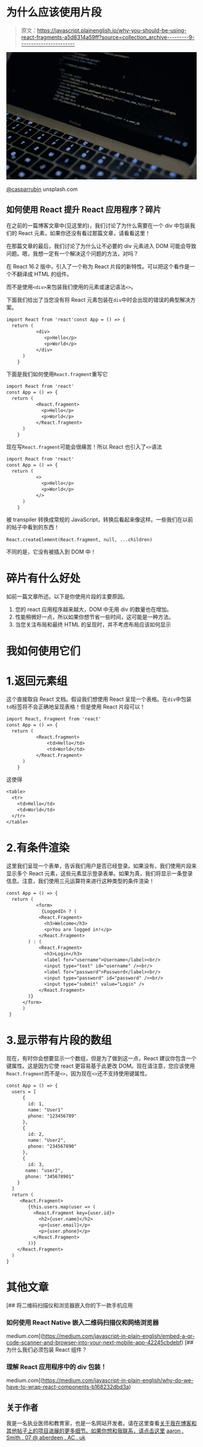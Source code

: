 # 为什么应该使用片段

> 原文：<https://javascript.plainenglish.io/why-you-should-be-using-react-fragments-a5d8314a59ff?source=collection_archive---------9----------------------->

![](img/044b6afacef01da8174663398caccd22.png)

[@casparrubin](https://unsplash.com/@casparrubin) unsplash.com

## 如何使用 React 提升 React 应用程序？碎片

在之前的一篇博客文章中(见这里的)，我们讨论了为什么需要在一个 div 中包装我们的 React 元素，如果你还没有看过那篇文章，请看看这里！

在那篇文章的最后，我们讨论了为什么让不必要的 div 元素进入 DOM 可能会导致问题。嗯，我想一定有一个解决这个问题的方法，对吗？

在 React 16.2 版中，引入了一个称为 React 片段的新特性。可以把这个看作是一个不翻译成 HTML 的组件。

而不是使用`<div>`来包装我们使用的元素或速记语法`<>`。

下面我们给出了当您没有将 React 元素包装在`div`中时会出现的错误的典型解决方案。

```
import React from 'react'const App = () => {
  return (
           <div> 
              <p>Hello</p>
              <p>World</p>
           </div>
      )
    }
```

下面是我们如何使用`React.fragment`重写它

```
import React from 'react'
const App = () => {
  return ( 
           <React.fragment>
             <p>Hello</p>
             <p>World</p>
           </React.fragment>
      )
    }
```

现在写`React.fragment`可能会很痛苦！所以 React 也引入了`<>`语法

```
import React from 'react'
const App = () => {
  return ( 
           <>
             <p>Hello</p>
             <p>World</p>
           </>
      )
    }
```

被 transpiler 转换成常规的 JavaScript，转换后看起来像这样。一些我们在以前的帖子中看到的东西！

`React.createElement(React.fragment, null, ...children)`

不同的是，它没有被插入到 DOM 中！

# 碎片有什么好处

如前一篇文章所述。以下是你使用片段的主要原因。

1.  您的 react 应用程序越来越大，DOM 中无用 div 的数量也在增加。
2.  性能稍微好一点，所以如果你想节省一些时间，这可能是一种方法。
3.  当您关注布局和最终 HTML 的呈现时，并不考虑布局应该如何显示

# 我如何使用它们

# 1.返回元素组

这个直接取自 React 文档。假设我们想使用 React 呈现一个表格。在`div`中包装`td`标签将不会正确地呈现表格！但是使用 React 片段可以！

```
import React, Fragment from 'react'
const App = () => {
  return ( 
           <React.fragment>
               <td>Hello</td>
               <td>World</td>
           </React.Fragment>
      )
    }
```

这使得

```
<table>
  <tr>
    <td>Hello</td>
    <td>World</td>
  </tr>
</table>
```

# 2.有条件渲染

这里我们呈现一个表单，告诉我们用户是否已经登录。如果没有，我们使用片段来显示多个 React 元素，这些元素显示登录表单。如果为真，我们将显示一条登录信息。注意，我们使用三元运算符来进行这种类型的条件渲染！

```
const App = () => {
  return ( 
           <form>
             {LoggedIn ? (
            <React.Fragment>
              <h3>Welcome</h3>
              <p>You are logged in!</p>
            </React.Fragment>
        ) : (
            <React.Fragment>
              <h3>Login</h3>
              <label for="username">Username</label><br/>
              <input type="text" id="username" /><br/>
              <label for="password">Password</label><br/>
              <input type="password" id="password" /><br/>
              <input type="submit" value="Login" />
            </React.Fragment>
        )}
      </form>
      )
 }
```

# 3.显示带有片段的数组

现在，有时你会想要显示一个数组，但是为了做到这一点，React 建议你包含一个键属性。这是因为它使 react 更容易基于此更改 DOM。现在请注意，您应该使用`React.fragment`而不是`<>`，因为现在`<>`还不支持使用键属性。

```
const App = () => { 
  users = [
      {
        id: 1,
        name: "User1"
        phone: "123456789"
      },
      {
        id: 2,
        name: "User2",
        phone: "234567890"
      },
      {
        id: 3,
       name: "user2",
       phone: "345678901"
    }
  ]
  return (
     <React.Fragment>
        {this.users.map(user => (
          <React.Fragment key={user.id}>
            <h2>{user.name}</h2>
            <p>{user.email}</p>
            <p>{user.phone}</p>
          </React.Fragment>
        ))}
    </React.Fragment>
  )
}
```

# 其他文章

[](https://medium.com/javascript-in-plain-english/embed-a-qr-code-scanner-and-browser-into-your-next-mobile-app-42245cbdebf) [## 将二维码扫描仪和浏览器嵌入你的下一款手机应用

### 如何使用 React Native 嵌入二维码扫描仪和网络浏览器

medium.com](https://medium.com/javascript-in-plain-english/embed-a-qr-code-scanner-and-browser-into-your-next-mobile-app-42245cbdebf) [](https://medium.com/javascript-in-plain-english/why-do-we-have-to-wrap-react-components-b168232dbd3a) [## 为什么我们必须包装 React 组件？

### 理解 React 应用程序中的 div 包装！

medium.com](https://medium.com/javascript-in-plain-english/why-do-we-have-to-wrap-react-components-b168232dbd3a) 

## 关于作者

我是一名执业医师和教育家，也是一名网站开发者。请在这里查看[关于我在博客和其他帖子上的项目进展的更多细节。如果你想和我联系，请点击这里](https://dev.to/aaronsm46722627/www.coding-medic.com) [aaron . Smith . 07 @ aberdeen . AC . uk](mailto:aaron.smith.07@aberdeen.ac.uk)